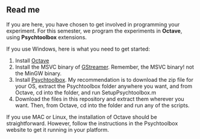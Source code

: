 ## Read me

If you are here, you have chosen to get involved in programming your experiment.
For this semester, we program the experiments in **Octave**, using **Psychtoolbox** extensions.

If you use Windows, here is what you need to get started:

1. Install [Octave](https://www.gnu.org/software/octave/#install)
2. Install the MSVC binary of [GStreamer](https://gstreamer.freedesktop.org/download/). Remember, the MSVC binary! not the MinGW binary.
3. Install [Psychtoolbox](http://psychtoolbox.org/download.html). My recommendation is to download the zip file for your OS, extract the Psychtoolbox folder anywhere you want, and from Octave, cd into the folder, and run SetupPsychtoolbox.m
4. Download the files in this repository and extract them wherever you want. Then, from Octave, cd into the folder and run any of the scripts.

If you use MAC or Linux, the installation of Octave should be straightforward. However, follow the instructions in the Psychtoolbox website to get it running in your platform.

